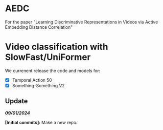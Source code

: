 # AEDC
For the paper "Learning Discriminative Representations in Videos via Active Embedding Distance Correlation"

# Video classification with SlowFast/UniFormer

We currenent release the code and models for:

- [x] Tamporal Action 50
- [x] Something-Something V2

## Update

***09/01/2024***

**\[Initial commits\]:** 
Make a new repo. 

